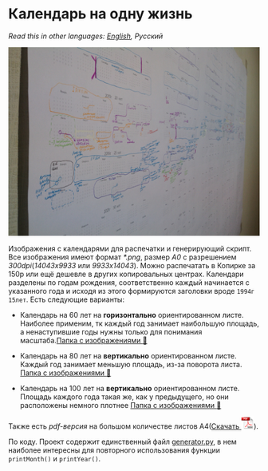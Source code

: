 # Календарь на одну жизнь #

*Read this in other languages: [English](README.md), Русский*

![Пример календаря](https://raw.githubusercontent.com/notdest/png-many-years-calendar/master/img/foto.JPG )

Изображения с календарями для распечатки и генерирующий скрипт. Все изображения имеют формат *\*.png*, размер *А0* с разрешением *300dpi*(*14043x9933* или *9933х14043*). Можно распечатать в Копирке за 150р или ещё дешевле в других копировальных центрах. Календари разделены по годам рождения, соответственно каждый начинается с указанного года и исходя из этого формируются заголовки вроде `1994г   15лет`. Есть следующие варианты:

* Календарь на 60 лет на **горизонтально** ориентированном листе. Наиболее применим, тк каждый год занимает наибольшую площадь, а ненаступившие годы нужны только для понимания масштаба.[Папка с изображениями :open_file_folder:](result/rus/60)

* Календарь на 80 лет на **вертикально** ориентированном листе. Каждый год занимает меньшую площадь, из-за поворота листа. [Папка с изображениями :open_file_folder:](result/rus/80)

* Календарь на 100 лет на **вертикально** ориентированном листе. Площадь каждого года такая же, как у предыдущего, но они расположены немного плотнее [Папка с изображениями :open_file_folder:](result/rus/100)

Также есть *pdf-версия* на большом количестве листов А4([Скачать <img src="img/pdf-icon.png" alt="pdf"  height="25" />](https://github.com/notdest/png-many-years-calendar/raw/master/result/A4.pdf)). 

По коду. Проект содержит единственный файл [generator.py](generator.py), в нем наиболее интересны для повторного использования функции `printMonth()` и `printYear()`.

